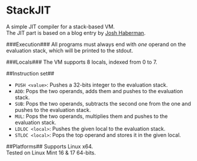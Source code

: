 StackJIT
========

A simple JIT compiler for a stack-based VM.
<br>
The JIT part is based on a blog entry by [Josh Haberman](http://blog.reverberate.org/2012/12/hello-jit-world-joy-of-simple-jits.html).

###Execution###
All programs must always end with _one_ operand on the evaluation stack, which will be printed
to the stdout.

###Locals###
The VM supports 8 locals, indexed from 0 to 7.

##Instruction set##
* `PUSH <value>`: Pushes a 32-bits integer to the evaluation stack.
* `ADD`: Pops the two operands, adds them and pushes to the evaluation stack.
* `SUB`: Pops the two operands, subtracts the second one from the one and pushes to the evaluation stack.
* `MUL`: Pops the two operands, multiplies them and pushes to the evaluation stack.
* `LDLOC <local>`: Pushes the given local to the evaluation stack.
* `STLOC <local>`: Pops the top operand and stores it in the given local.

##Platforms##
Supports Linux x64.
<br>
Tested on Linux Mint 16 & 17 64-bits.
